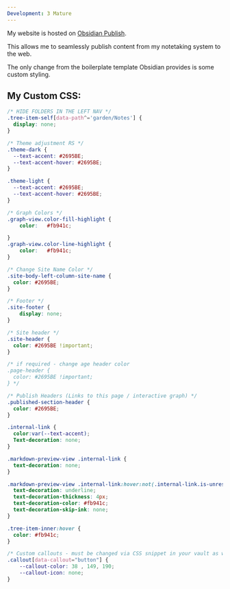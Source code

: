 ```yaml
---
Development: 3 Mature
---
```

My website is hosted on [Obsidian Publish](https://obsidian.md/publish).

This allows me to seamlessly publish content from my notetaking system to the web.

The only change from the boilerplate template Obsidian provides is some custom styling.

## My Custom CSS:

```CSS
/* HIDE FOLDERS IN THE LEFT NAV */
.tree-item-self[data-path^='garden/Notes'] {
  display: none;
}

/* Theme adjustment RS */
.theme-dark {
  --text-accent: #2695BE;
  --text-accent-hover: #2695BE; 
}

.theme-light {
  --text-accent: #2695BE;
  --text-accent-hover: #2695BE; 
}

/* Graph Colors */
.graph-view.color-fill-highlight {
	color:   #fb941c;

}
.graph-view.color-line-highlight {
	color:   #fb941c;
}

/* Change Site Name Color */
.site-body-left-column-site-name {
  color: #2695BE;
}

/* Footer */
.site-footer {
    display: none;
}

/* Site header */
.site-header {
  color: #2695BE !important;
}

/* if required - change age header color
.page-header {
  color: #2695BE !important;
} */

/* Publish Headers (Links to this page / interactive graph) */
.published-section-header {
  color: #2695BE;
}

.internal-link {
  color:var(--text-accent);
  Text-decoration: none;
}

.markdown-preview-view .internal-link {
  text-decoration: none;
}

.markdown-preview-view .internal-link:hover:not(.internal-link.is-unresolved) {
  text-decoration: underline;
  text-decoration-thickness: 4px;
  text-decoration-color: #fb941c;
  text-decoration-skip-ink: none;
}

.tree-item-inner:hover {
  color: #fb941c;
}

/* Custom callouts - must be changed via CSS snippet in your vault as well */
.callout[data-callout="button"] {
    --callout-color: 38 , 149, 190;
    --callout-icon: none;
}
```